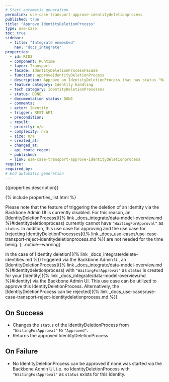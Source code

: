 ```yaml
---
# Start automatic generation
permalink: use-case-transport-approve-identitydeletionprocess
published: true
title: "Approve IdentityDeletionProcess"
type: use-case
toc: true
sidebar:
  - title: "Integrate enmeshed"
    nav: "docs_integrate"
properties:
  - id: RID3
  - component: Runtime
  - layer: Transport
  - facade: IdentityDeletionProcessFacade
  - function: approveIdentityDeletionProcess
  - description: Approve an IdentityDeletionProcess that has status 'WaitingForApproval' that was started by external support channel (from Backbone Admin UI)
  - feature category: Identity handling
  - tech category: IdentityDeletionProcesses
  - status: DONE
  - documentation status: DONE
  - comments:
  - actor: Identity
  - trigger: REST API
  - precondition:
  - result:
  - priority: n/a
  - complexity: n/a
  - size: n/a
  - created_at:
  - changed_at:
  - api_route_regex:
  - published:
  - link: use-case-transport-approve-identitydeletionprocess
require:
required_by:
# End automatic generation
---
```


{{properties.description}}

{% include properties_list.html %}

Please note that the feature of triggering the deletion of an Identity via the Backbone Admin UI is currently disabled. For this reason, an [IdentityDeletionProcess]({% link _docs_integrate/data-model-overview.md %}#identitydeletionprocess) currently cannot have `"WaitingForApproval"` as `status`. In addition, this use case for approving and the use case for [rejecting IdentityDeletionProcesses]({% link _docs_use-cases/use-case-transport-reject-identitydeletionprocess.md %}) are not needed for the time being.
{: .notice--warning}

In the case of [Identity deletion]({% link _docs_integrate/delete-identities.md %}) triggered via the Backbone Admin UI, an [IdentityDeletionProcess]({% link _docs_integrate/data-model-overview.md %}#identitydeletionprocess) with `"WaitingForApproval"` as `status` is created for your [Identity]({% link _docs_integrate/data-model-overview.md %}#identity) via the Backbone Admin UI.
This use case can be utilized to approve this IdentityDeletionProcess.
Alternatively, the [IdentityDeletionProcess can be rejected]({% link _docs_use-cases/use-case-transport-reject-identitydeletionprocess.md %}).

## On Success

- Changes the `status` of the IdentityDeletionProcess from `"WaitingForApproval"` to `"Approved"`.
- Returns the approved IdentityDeletionProcess.

## On Failure

- No IdentityDeletionProcess can be approved if none was started via the Backbone Admin UI, i.e. no IdentityDeletionProcess with `"WaitingForApproval"` as `status` exists for this Identity.
